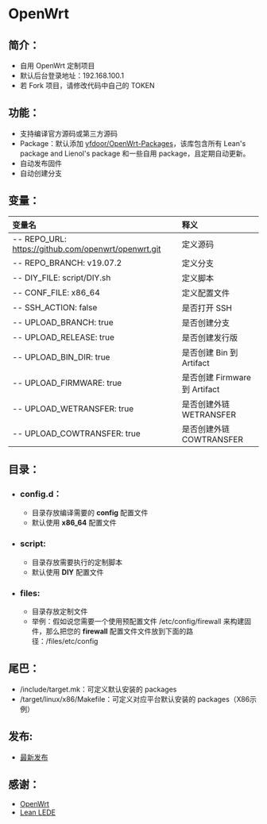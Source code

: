 # OpenWrt

## 简介：
- 自用 OpenWrt 定制项目
- 默认后台登录地址：192.168.100.1
- 若 Fork 项目，请修改代码中自己的 TOKEN

## 功能：
- 支持编译官方源码或第三方源码
- Package：默认添加 [yfdoor/OpenWrt-Packages](https://github.com/yfdoor/OpenWrt-Packages)，该库包含所有 Lean's package and Lienol's package 和一些自用 package，且定期自动更新。
- 自动发布固件
- 自动创建分支

## 变量：
| 变量名 | 释义 |
| :--- | :--- |
| -- REPO_URL: https://github.com/openwrt/openwrt.git  | 定义源码 |
| -- REPO_BRANCH: v19.07.2 | 定义分支 |
| -- DIY_FILE: script/DIY.sh | 定义脚本 |
| -- CONF_FILE: x86_64 | 定义配置文件 |
| -- SSH_ACTION: false |是否打开 SSH |
| -- UPLOAD_BRANCH: true | 是否创建分支 |
| -- UPLOAD_RELEASE: true | 是否创建发行版|
| -- UPLOAD_BIN_DIR: true | 是否创建 Bin 到 Artifact |
| -- UPLOAD_FIRMWARE: true | 是否创建 Firmware 到 Artifact |
| -- UPLOAD_WETRANSFER: true | 是否创建外链 WETRANSFER|
| -- UPLOAD_COWTRANSFER: true | 是否创建外链 COWTRANSFER |

## 目录：
- ### config.d：
  - 目录存放编译需要的 **config** 配置文件
  - 默认使用 **x86_64** 配置文件

- ### script:
  - 目录存放需要执行的定制脚本
  - 默认使用 **DIY** 配置文件

- ### files:
  - 目录存放定制文件
  - 举例：假如说您需要一个使用预配置文件 /etc/config/firewall 来构建固件，那么把您的 **firewall** 配置文件文件放到下面的路径：/files/etc/config
  
## 尾巴：
  - /include/target.mk：可定义默认安装的 packages
  - /target/linux/x86/Makefile：可定义对应平台默认安装的 packages（X86示例）
  
## 发布:
  - [最新发布](https://github.com/yfdoor/OpenWrt/releases/latest)
  
## 感谢：
  - [OpenWrt](https://github.com/openwrt/openwrt)
  - [Lean LEDE](https://github.com/coolsnowwolf/lede)